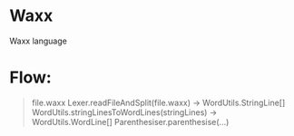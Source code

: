 # Waxx
Waxx language


# Flow:
> file.waxx
> Lexer.readFileAndSplit(file.waxx)     ->   WordUtils.StringLine[]
> WordUtils.stringLinesToWordLines(stringLines) ->  WordUtils.WordLine[]
> Parenthesiser.parenthesise(...)